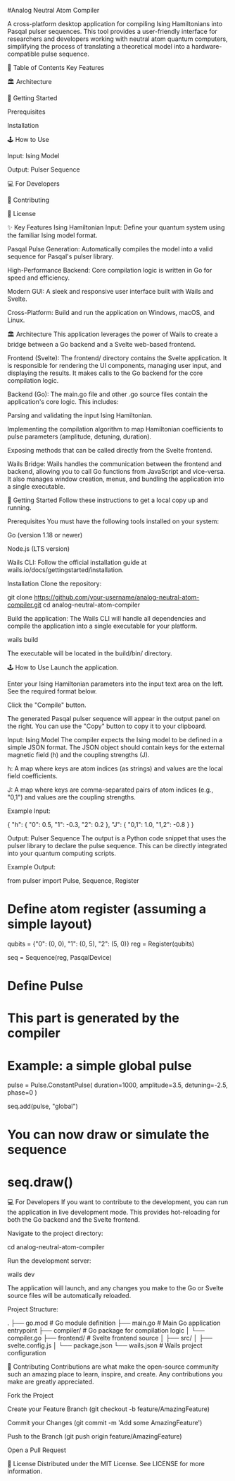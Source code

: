 #Analog Neutral Atom Compiler

A cross-platform desktop application for compiling Ising Hamiltonians into Pasqal pulser sequences. This tool provides a user-friendly interface for researchers and developers working with neutral atom quantum computers, simplifying the process of translating a theoretical model into a hardware-compatible pulse sequence.

📖 Table of Contents
Key Features

🏛️ Architecture

🚀 Getting Started

Prerequisites

Installation

🕹️ How to Use

Input: Ising Model

Output: Pulser Sequence

💻 For Developers

🤝 Contributing

📜 License

✨ Key Features
Ising Hamiltonian Input: Define your quantum system using the familiar Ising model format.

Pasqal Pulse Generation: Automatically compiles the model into a valid sequence for Pasqal's pulser library.

High-Performance Backend: Core compilation logic is written in Go for speed and efficiency.

Modern GUI: A sleek and responsive user interface built with Wails and Svelte.

Cross-Platform: Build and run the application on Windows, macOS, and Linux.

🏛️ Architecture
This application leverages the power of Wails to create a bridge between a Go backend and a Svelte web-based frontend.

Frontend (Svelte): The frontend/ directory contains the Svelte application. It is responsible for rendering the UI components, managing user input, and displaying the results. It makes calls to the Go backend for the core compilation logic.

Backend (Go): The main.go file and other .go source files contain the application's core logic. This includes:

Parsing and validating the input Ising Hamiltonian.

Implementing the compilation algorithm to map Hamiltonian coefficients to pulse parameters (amplitude, detuning, duration).

Exposing methods that can be called directly from the Svelte frontend.

Wails Bridge: Wails handles the communication between the frontend and backend, allowing you to call Go functions from JavaScript and vice-versa. It also manages window creation, menus, and bundling the application into a single executable.

🚀 Getting Started
Follow these instructions to get a local copy up and running.

Prerequisites
You must have the following tools installed on your system:

Go (version 1.18 or newer)

Node.js (LTS version)

Wails CLI: Follow the official installation guide at wails.io/docs/gettingstarted/installation.

Installation
Clone the repository:

git clone https://github.com/your-username/analog-neutral-atom-compiler.git
cd analog-neutral-atom-compiler

Build the application:
The Wails CLI will handle all dependencies and compile the application into a single executable for your platform.

wails build

The executable will be located in the build/bin/ directory.

🕹️ How to Use
Launch the application.

Enter your Ising Hamiltonian parameters into the input text area on the left. See the required format below.

Click the "Compile" button.

The generated Pasqal pulser sequence will appear in the output panel on the right. You can use the "Copy" button to copy it to your clipboard.

Input: Ising Model
The compiler expects the Ising model to be defined in a simple JSON format. The JSON object should contain keys for the external magnetic field (h) and the coupling strengths (J).

h: A map where keys are atom indices (as strings) and values are the local field coefficients.

J: A map where keys are comma-separated pairs of atom indices (e.g., "0,1") and values are the coupling strengths.

Example Input:

{
  "h": {
    "0": 0.5,
    "1": -0.3,
    "2": 0.2
  },
  "J": {
    "0,1": 1.0,
    "1,2": -0.8
  }
}

Output: Pulser Sequence
The output is a Python code snippet that uses the pulser library to declare the pulse sequence. This can be directly integrated into your quantum computing scripts.

Example Output:

from pulser import Pulse, Sequence, Register

# Define atom register (assuming a simple layout)
qubits = {"0": (0, 0), "1": (0, 5), "2": (5, 0)}
reg = Register(qubits)

seq = Sequence(reg, PasqalDevice)

# Define Pulse
# This part is generated by the compiler
# Example: a simple global pulse
pulse = Pulse.ConstantPulse(
    duration=1000, 
    amplitude=3.5, 
    detuning=-2.5, 
    phase=0
)

seq.add(pulse, "global")

# You can now draw or simulate the sequence
# seq.draw()

💻 For Developers
If you want to contribute to the development, you can run the application in live development mode. This provides hot-reloading for both the Go backend and the Svelte frontend.

Navigate to the project directory:

cd analog-neutral-atom-compiler

Run the development server:

wails dev

The application will launch, and any changes you make to the Go or Svelte source files will be automatically reloaded.

Project Structure:

.
├── go.mod              # Go module definition
├── main.go             # Main Go application entrypoint
├── compiler/           # Go package for compilation logic
│   └── compiler.go
├── frontend/           # Svelte frontend source
│   ├── src/
│   ├── svelte.config.js
│   └── package.json
└── wails.json          # Wails project configuration

🤝 Contributing
Contributions are what make the open-source community such an amazing place to learn, inspire, and create. Any contributions you make are greatly appreciated.

Fork the Project

Create your Feature Branch (git checkout -b feature/AmazingFeature)

Commit your Changes (git commit -m 'Add some AmazingFeature')

Push to the Branch (git push origin feature/AmazingFeature)

Open a Pull Request

📜 License
Distributed under the MIT License. See LICENSE for more information.